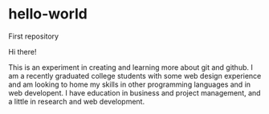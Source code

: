 # hello-world
First repository

Hi there!

This is an experiment in creating and learning more about git and github. I am a recently graduated college students with some web design experience and am looking to home my skills in other programming languages and in web developent. I have education in business and project management, and a little in research and web development.
